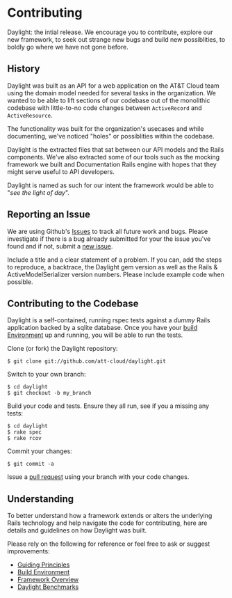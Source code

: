 # Contributing

Daylight: the intial release.  We encourage you to contribute, explore
our new framework, to seek out strange new bugs and build new possiblities,
to boldly go where we have not gone before.

## History

Daylight was built as an API for a web application on the AT&T Cloud team
using the domain model needed for several tasks in the organization.  We
wanted to be able to lift sections of our codebase out of the monolithic
codebase with little-to-no code changes between `ActiveRecord` and
`ActiveResource`.

The functionality was built for the organization's usecases and while
documenting, we've noticed "holes" or possiblities within the codebase.

Daylight is the extracted files that sat between our API models and the
Rails components.  We've also extracted some of our tools such as the
mocking framework we built and Documentation Rails engine with hopes
that they might serve useful to API developers.

Daylight is named as such for our intent the framework would be able to
"_see the light of day_".

## Reporting an Issue

We are using Github's [Issues](https://github.com/att-cloud/daylight/issues)
to track all future work and bugs.  Please investigate if there is a bug
already submitted for your the issue you've found and if not, submit a
[new issue](https://github.com/att-cloud/daylight/issues/new).

Include a title and a clear statement of a problem.  If you can, add the
steps to reproduce, a backtrace, the Daylight gem version as well as the
Rails & ActiveModelSerializer version numbers.  Please include example
code when possible.

## Contributing to the Codebase

Daylight is a self-contained, running rspec tests against a _dummy_ Rails
application backed by a sqlite database.  Once you have your
[build Environment](environment.md) up and running, you will be able to
run the tests.

Clone (or fork) the Daylight repository:

    $ git clone git://github.com/att-cloud/daylight.git

Switch to your own branch:

    $ cd daylight
    $ git checkout -b my_branch

Build your code and tests.  Ensure they all run, see if you a missing any
tests:

    $ cd daylight
    $ rake spec
    $ rake rcov

Commit your changes:

    $ git commit -a

Issue a [pull request](#https://help.github.com/articles/using-pull-requests)
using your branch with your code changes.

## Understanding

To better understand how a framework extends or alters the underlying Rails
technology and help navigate the code for contributing, here are details and
guidelines on how Daylight was built.

Please rely on the following for reference or feel free to ask or suggest
improvements:

* [Guiding Principles](principles.md)
* [Build Environment](environment.md)
* [Framework Overview](framework.md)
* [Daylight Benchmarks](benchmarks.md)
